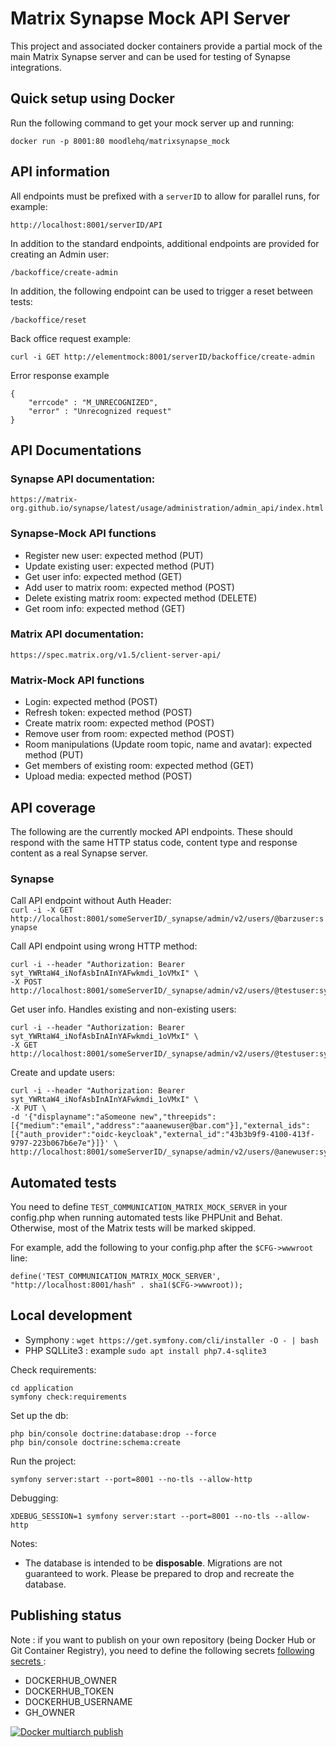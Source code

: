 # Matrix Synapse Mock API Server

This project and associated docker containers provide a partial mock of the main Matrix Synapse server and can be used for
testing of Synapse integrations.

## Quick setup using Docker
Run the following command to get your mock server up and running:
   ```
   docker run -p 8001:80 moodlehq/matrixsynapse_mock
   ```

## API information
All endpoints must be prefixed with a `serverID` to allow for parallel runs, for example:

```
http://localhost:8001/serverID/API
```

In addition to the standard endpoints, additional endpoints are provided for creating an Admin user:

```
/backoffice/create-admin
```

In addition, the following endpoint can be used to trigger a reset between tests:

```
/backoffice/reset
```

Back office request example:
```
curl -i GET http://elementmock:8001/serverID/backoffice/create-admin
```
Error response example
```
{
    "errcode" : "M_UNRECOGNIZED",
    "error" : "Unrecognized request"
}
```

## API Documentations
### Synapse API documentation:
```
https://matrix-org.github.io/synapse/latest/usage/administration/admin_api/index.html
```

### Synapse-Mock API functions
* Register new user: expected method (PUT)
* Update existing user: expected method (PUT)
* Get user info: expected method (GET)
* Add user to matrix room: expected method (POST)
* Delete existing matrix room: expected method (DELETE)
* Get room info: expected method (GET)

### Matrix API documentation:
```
https://spec.matrix.org/v1.5/client-server-api/
```

### Matrix-Mock API functions
* Login: expected method (POST)
* Refresh token: expected method (POST)
* Create matrix room: expected method (POST)
* Remove user from room: expected method (POST)
* Room manipulations (Update room topic, name and avatar): expected method (PUT)
* Get members of existing room: expected method (GET)
* Upload media: expected method (POST)

## API coverage
The following are the currently mocked API endpoints. These should respond with the same HTTP status code, content type and response content as a real Synapse server.

### Synapse
Call API endpoint without Auth Header:<br/>
`curl -i -X GET http://localhost:8001/someServerID/_synapse/admin/v2/users/@barzuser:synapse`

Call API endpoint using wrong HTTP method:
```
curl -i --header "Authorization: Bearer syt_YWRtaW4_iNofAsbInAInYAFwkmdi_1oVMxI" \
-X POST http://localhost:8001/someServerID/_synapse/admin/v2/users/@testuser:synapse`
```

Get user info. Handles existing and non-existing users:
```
curl -i --header "Authorization: Bearer syt_YWRtaW4_iNofAsbInAInYAFwkmdi_1oVMxI" \
-X GET http://localhost:8001/someServerID/_synapse/admin/v2/users/@testuser:synapse
```

Create and update users:
```
curl -i --header "Authorization: Bearer syt_YWRtaW4_iNofAsbInAInYAFwkmdi_1oVMxI" \
-X PUT \
-d '{"displayname":"aSomeone new","threepids":[{"medium":"email","address":"aaanewuser@bar.com"}],"external_ids":[{"auth_provider":"oidc-keycloak","external_id":"43b3b9f9-4100-413f-9797-223b067b6e7e"}]}' \
http://localhost:8001/someServerID/_synapse/admin/v2/users/@anewuser:synapse
```

## Automated tests
You need to define `TEST_COMMUNICATION_MATRIX_MOCK_SERVER` in your config.php when running automated tests like PHPUnit and Behat.
Otherwise, most of the Matrix tests will be marked skipped.

For example, add the following to your config.php after the `$CFG->wwwroot` line:
   ```
   define('TEST_COMMUNICATION_MATRIX_MOCK_SERVER', "http://localhost:8001/hash" . sha1($CFG->wwwroot));
   ```

## Local development

* Symphony : `wget https://get.symfony.com/cli/installer -O - | bash`
* PHP SQLLite3 : example `sudo apt install php7.4-sqlite3`


Check requirements:

    cd application
    symfony check:requirements

Set up the db:

    php bin/console doctrine:database:drop --force
    php bin/console doctrine:schema:create

Run the project:

    symfony server:start --port=8001 --no-tls --allow-http

Debugging:

    XDEBUG_SESSION=1 symfony server:start --port=8001 --no-tls --allow-http

Notes:

* The database is intended to be **disposable**. Migrations are not guaranteed to work. Please be prepared to drop and
  recreate the database.


## Publishing status

Note : if you want to publish on your own repository (being Docker Hub or Git Container Registry), you need to define the
following secrets [following secrets ](https://docs.github.com/en/actions/security-guides/encrypted-secrets):
* DOCKERHUB_OWNER
* DOCKERHUB_TOKEN
* DOCKERHUB_USERNAME
* GH_OWNER

[![Docker multiarch publish](https://github.com/moodlehq/matrixsynapse_mock/actions/workflows/build_and_publish.yml/badge.svg)](https://github.com/moodlehq/matrixsynapse_mock/actions/workflows/build_and_publish.yml)
